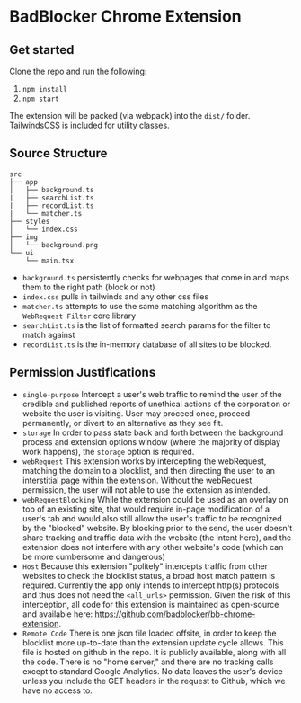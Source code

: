 # BadBlocker Chrome Extension

## Get started

Clone the repo and run the following:

1. `npm install`
2. `npm start`

The extension will be packed (via webpack) into the `dist/` folder.  TailwindsCSS is included for utility classes.
## Source Structure

```
src
├── app
│   ├── background.ts
|   ├── searchList.ts
|   ├── recordList.ts
|   └── matcher.ts
├── styles
│   └── index.css
├── img
│   └── background.png
└── ui
    └── main.tsx
```
* `background.ts` persistently checks for webpages that come in and maps them to the right path (block or not)
* `index.css` pulls in tailwinds and any other css files 
* `matcher.ts` attempts to use the same matching algorithm as the `WebRequest Filter` core library
* `searchList.ts` is the list of formatted search params for the filter to match against
* `recordList.ts` is the in-memory database of all sites to be blocked.



## Permission Justifications

* `single-purpose` Intercept a user's web traffic to remind the user of the credible and published reports of unethical actions of the corporation or website the user is visiting.  User may proceed once, proceed permanently, or divert to an alternative as they see fit. 
* `storage` In order to pass state back and forth between the background process and extension options window (where the majority of display work happens), the `storage` option is required.
* `webRequest` This extension works by intercepting the webRequest, matching the domain to a blocklist, and then directing the user to an interstitial page within the extension.  Without the webRequest permission, the user will not able to use the extension as intended.
* `webRequestBlocking` While the extension could be used as an overlay on top of an existing site, that would require in-page modification of a user's tab and would also still allow the user's traffic to be recognized by the "blocked" website.  By blocking prior to the send, the user doesn't share tracking and traffic data with the website (the intent here), and the extension does not interfere with any other website's code (which can be more cumbersome and dangerous)
* `Host` Because this extension "politely" intercepts traffic from other websites to check the blocklist status, a broad host match pattern is required.  Currently the app only intends to intercept http(s) protocols and thus does not need the `<all_urls>` permission.  Given the risk of this interception, all code for this extension is maintained as open-source and available here: https://github.com/badblocker/bb-chrome-extension.
* `Remote Code` There is one json file loaded offsite, in order to keep the blocklist more up-to-date than the extension update cycle allows. This file is hosted on github in the repo.  It is publicly available, along with all the code.  There is no "home server," and there are no tracking calls except to standard Google Analytics.  No data leaves the user's device unless you include the GET headers in the request to Github, which we have no access to.  